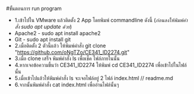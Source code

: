 #ขั้นตอนการ run program
 - 1.เข้าไปใน VMware แล้วติดตั้ง 2 App โดยพิมพ์ commandline ดังนี้
(*ก่อนลงให้พิมพ์คำสั่ง sudo apt update ด้วย*)
 - Apache2 - sudo apt install apache2
 - Git - sudo apt install git
 - 2.เมื่อติดตั้ง 2 ตัวนี้แล้ว ให้พิมพ์คำสั่ง git clone "https://github.com/oNgTZo/CE341_ID2274.git"
 - 3.เมื่อ clone เสร็จ พิมพ์คำสั่ง ls เพื่อเช็ค ไฟล์ภายในนั้น
 - 4.หากเจอข้อความขึ้นว่า CE341_ID2274 ให้พิมพ์ cd CE341_ID2274 เพื่อเข้าไปในไฟล์นั้น
 - 5.เมื่อเข้าไปแล้วให้พิมพ์คำสั่ง ls จะเจอไฟล์อยู่ 2 ไฟล์ index.html // readme.md
 - 6.จากนั้นพิมพ์คำสั่ง cat index.html เพื่ออ่านไฟล์นั้นๆ
